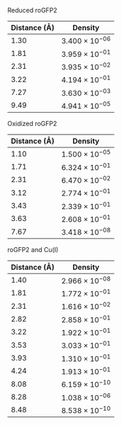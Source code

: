 Reduced roGFP2

| Distance (Å) | Density |
|-----------|-----------|
| 1.30 | $3.400 \times 10^{-06}$ |
| 1.81 | $3.959 \times 10^{-01}$ |
| 2.31 | $3.935 \times 10^{-02}$ |
| 3.22 | $4.194 \times 10^{-01}$ |
| 7.27 | $3.630 \times 10^{-03}$ |
| 9.49 | $4.941 \times 10^{-05}$ |

Oxidized roGFP2

| Distance (Å) | Density |
|-----------|-----------|
| 1.10 | $1.500 \times 10^{-05}$ |
| 1.71 | $6.324 \times 10^{-01}$ |
| 2.31 | $6.470 \times 10^{-02}$ |
| 3.12 | $2.774 \times 10^{-01}$ |
| 3.43 | $2.339 \times 10^{-01}$ |
| 3.63 | $2.608 \times 10^{-01}$ |
| 7.67 | $3.418 \times 10^{-08}$ |

roGFP2 and Cu(I)

| Distance (Å) | Density |
|-----------|-----------|
| 1.40 | $2.966 \times 10^{-08}$ |
| 1.81 | $1.772 \times 10^{-01}$ |
| 2.31 | $1.616 \times 10^{-02}$ |
| 2.82 | $2.858 \times 10^{-01}$ |
| 3.22 | $1.922 \times 10^{-01}$ |
| 3.53 | $3.033 \times 10^{-01}$ |
| 3.93 | $1.310 \times 10^{-01}$ |
| 4.24 | $1.913 \times 10^{-01}$ |
| 8.08 | $6.159 \times 10^{-10}$ |
| 8.28 | $1.038 \times 10^{-06}$ |
| 8.48 | $8.538 \times 10^{-10}$ |
